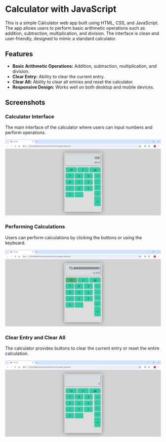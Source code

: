 # Calculator with JavaScript

This is a simple Calculator web app built using HTML, CSS, and JavaScript. The app allows users to perform basic arithmetic operations such as addition, subtraction, multiplication, and division. The interface is clean and user-friendly, designed to mimic a standard calculator.

## Features

- **Basic Arithmetic Operations:** Addition, subtraction, multiplication, and division.
- **Clear Entry:** Ability to clear the current entry.
- **Clear All:** Ability to clear all entries and reset the calculator.
- **Responsive Design:** Works well on both desktop and mobile devices.

## Screenshots

### Calculator Interface

The main interface of the calculator where users can input numbers and perform operations.

![Screenshots\Screenshot 2024-07-18 1347](https://github.com/AliAtherAyyubi/Calculator/blob/main/Screenshots/Screenshot%202024-07-18%20134759.png)

### Performing Calculations

Users can perform calculations by clicking the buttons or using the keyboard.

![Screenshots\Screenshot 2024-07-18 1347](https://github.com/AliAtherAyyubi/Calculator/blob/main/Screenshots/Screenshot%202024-07-18%20134833.png)

### Clear Entry and Clear All

The calculator provides buttons to clear the current entry or reset the entire calculation.

![Clear Entry and Clear All](https://github.com/AliAtherAyyubi/Calculator/blob/main/Screenshots/Screenshot%202024-07-18%20140224.png)


